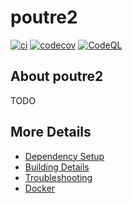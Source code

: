 # poutre2

[![ci](https://github.com/ThomasRetornaz/poutre2/actions/workflows/ci.yml/badge.svg)](https://github.com/ThomasRetornaz/poutre2/actions/workflows/ci.yml)
[![codecov](https://codecov.io/gh/ThomasRetornaz/poutre2/branch/main/graph/badge.svg)](https://codecov.io/gh/ThomasRetornaz/poutre2)
[![CodeQL](https://github.com/ThomasRetornaz/poutre2/actions/workflows/codeql-analysis.yml/badge.svg)](https://github.com/ThomasRetornaz/poutre2/actions/workflows/codeql-analysis.yml)

## About poutre2
TODO


## More Details

 * [Dependency Setup](README_dependencies.md)
 * [Building Details](README_building.md)
 * [Troubleshooting](README_troubleshooting.md)
 * [Docker](README_docker.md)
